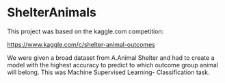 # ShelterAnimals

This project was based on the kaggle.com competition:

https://www.kaggle.com/c/shelter-animal-outcomes 

We were given a broad dataset from A.Animal Shelter and had to create a model with the highest accuracy to predict to which outcome group animal will belong. This was Machine Supervised Learning- Classification task. 
